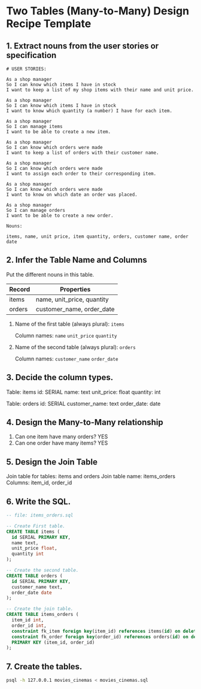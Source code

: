 # Two Tables (Many-to-Many) Design Recipe Template

## 1. Extract nouns from the user stories or specification

```
# USER STORIES:

As a shop manager
So I can know which items I have in stock
I want to keep a list of my shop items with their name and unit price.

As a shop manager
So I can know which items I have in stock
I want to know which quantity (a number) I have for each item.

As a shop manager
So I can manage items
I want to be able to create a new item.

As a shop manager
So I can know which orders were made
I want to keep a list of orders with their customer name.

As a shop manager
So I can know which orders were made
I want to assign each order to their corresponding item.

As a shop manager
So I can know which orders were made
I want to know on which date an order was placed. 

As a shop manager
So I can manage orders
I want to be able to create a new order.
```

```
Nouns:

items, name, unit price, item quantity, orders, customer name, order date
```

## 2. Infer the Table Name and Columns

Put the different nouns in this table.

| Record                | Properties          |
| --------------------- | ------------------  |
| items                 | name, unit_price, quantity
| orders                | customer_name, order_date

1. Name of the first table (always plural): `items` 

    Column names: `name` `unit_price` `quantity`

2. Name of the second table (always plural): `orders` 

    Column names: `customer_name` `order_date`

## 3. Decide the column types.

Table: items
id: SERIAL
name: text
unit_price: float
quantity: int

Table: orders
id: SERIAL
customer_name: text
order_date: date

## 4. Design the Many-to-Many relationship

1. Can one item have many orders? YES
2. Can one order have many items? YES

## 5. Design the Join Table

Join table for tables: items and orders
Join table name: items_orders
Columns: item_id, order_id

## 6. Write the SQL.

```sql
-- file: items_orders.sql

-- Create First table.
CREATE TABLE items (
  id SERIAL PRIMARY KEY,
  name text,
  unit_price float,
  quantity int
);

-- Create the second table.
CREATE TABLE orders (
  id SERIAL PRIMARY KEY,
  customer_name text,
  order_date date
);

-- Create the join table.
CREATE TABLE items_orders (
  item_id int,
  order_id int,
  constraint fk_item foreign key(item_id) references items(id) on delete cascade,
  constraint fk_order foreign key(order_id) references orders(id) on delete cascade,
  PRIMARY KEY (item_id, order_id)
);

```

## 7. Create the tables.

```bash
psql -h 127.0.0.1 movies_cinemas < movies_cinemas.sql
```

